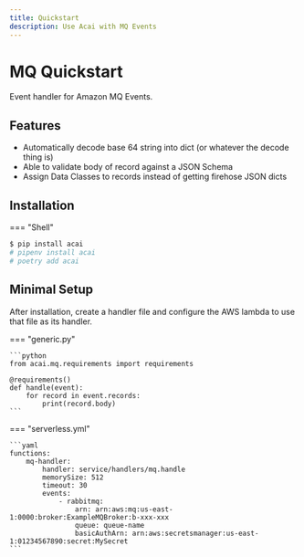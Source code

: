 ```yaml
---
title: Quickstart
description: Use Acai with MQ Events
---
```


# MQ Quickstart

Event handler for Amazon MQ Events.

## Features

* Automatically decode base 64 string into dict (or whatever the decode thing is)
* Able to validate body of record against a JSON Schema
* Assign Data Classes to records instead of getting firehose JSON dicts

## Installation

=== "Shell"
```bash
$ pip install acai
# pipenv install acai
# poetry add acai
```

## Minimal Setup

After installation, create a handler file and configure the AWS lambda to use that file as its handler.

=== "generic.py"

    ```python
    from acai.mq.requirements import requirements
    
    @requirements()
    def handle(event):
        for record in event.records:
            print(record.body)
    ```

=== "serverless.yml"

    ```yaml
    functions:
        mq-handler:
            handler: service/handlers/mq.handle
            memorySize: 512
            timeout: 30
            events:
                - rabbitmq:
                    arn: arn:aws:mq:us-east-1:0000:broker:ExampleMQBroker:b-xxx-xxx
                    queue: queue-name
                    basicAuthArn: arn:aws:secretsmanager:us-east-1:01234567890:secret:MySecret
    ```
